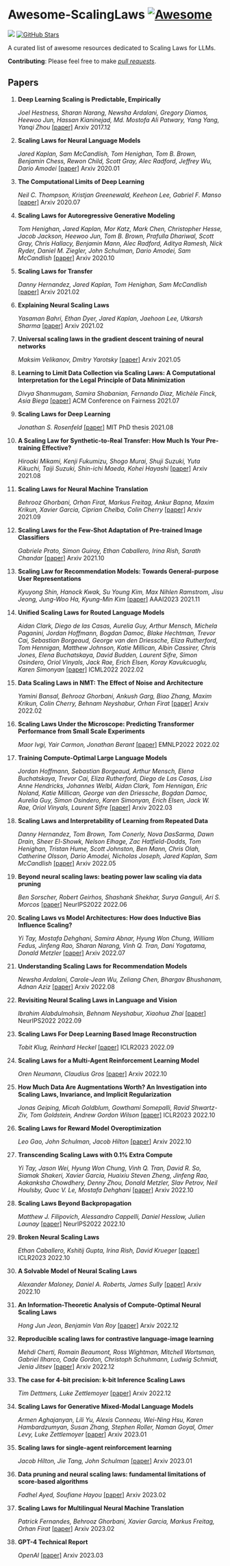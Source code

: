 # Awesome-ScalingLaws [![Awesome](https://awesome.re/badge.svg)](https://awesome.re)
![](https://img.shields.io/badge/build-welcome%20to%20contribute!-brightgreen) [![GitHub Stars](https://img.shields.io/github/stars/RZFan525/Awesome-ScalingLaws?style=social)](https://github.com/RZFan525/Awesome-ScalingLaws/stargazers)

A curated list of awesome resources dedicated to Scaling Laws for LLMs.

**Contributing**: Please feel free to make *[pull requests](https://github.com/RZFan525/Awesome-ScalingLaws/pulls)*.

## Papers
1. **Deep Learning Scaling is Predictable, Empirically**

   *Joel Hestness, Sharan Narang, Newsha Ardalani, Gregory Diamos, Heewoo Jun, Hassan Kianinejad, Md. Mostofa Ali Patwary, Yang Yang, Yanqi Zhou* [[paper]](https://arxiv.org/abs/1712.00409) Arxiv 2017.12

2. **Scaling Laws for Neural Language Models**

   *Jared Kaplan, Sam McCandlish, Tom Henighan, Tom B. Brown, Benjamin Chess, Rewon Child, Scott Gray, Alec Radford, Jeffrey Wu, Dario Amodei* [[paper]](https://arxiv.org/abs/2001.08361) Arxiv 2020.01
   
3. **The Computational Limits of Deep Learning**

   *Neil C. Thompson, Kristjan Greenewald, Keeheon Lee, Gabriel F. Manso* [[paper]](https://arxiv.org/abs/2007.05558) Arxiv 2020.07
   
4. **Scaling Laws for Autoregressive Generative Modeling**

   *Tom Henighan, Jared Kaplan, Mor Katz, Mark Chen, Christopher Hesse, Jacob Jackson, Heewoo Jun, Tom B. Brown, Prafulla Dhariwal, Scott Gray, Chris Hallacy, Benjamin Mann, Alec Radford, Aditya Ramesh, Nick Ryder, Daniel M. Ziegler, John Schulman, Dario Amodei, Sam McCandlish* [[paper]](https://arxiv.org/abs/2010.14701) Arxiv 2020.10
   
5. **Scaling Laws for Transfer**

   *Danny Hernandez, Jared Kaplan, Tom Henighan, Sam McCandlish* [[paper]](https://arxiv.org/abs/2102.01293) Arxiv 2021.02

6. **Explaining Neural Scaling Laws**
   
   *Yasaman Bahri, Ethan Dyer, Jared Kaplan, Jaehoon Lee, Utkarsh Sharma* [[paper]](https://arxiv.org/abs/2102.06701) Arxiv 2021.02

7. **Universal scaling laws in the gradient descent training of neural networks**

   *Maksim Velikanov, Dmitry Yarotsky* [[paper]](https://arxiv.org/abs/2105.00507) Arxiv 2021.05

8. **Learning to Limit Data Collection via Scaling Laws: A Computational Interpretation for the Legal Principle of Data Minimization**

   *Divya Shanmugam, Samira Shabanian, Fernando Diaz, Michèle Finck, Asia Biega* [[paper]](https://arxiv.org/abs/2107.08096) ACM Conference on Fairness 2021.07
   
9. **Scaling Laws for Deep Learning**
   
   *Jonathan S. Rosenfeld* [[paper]](https://arxiv.org/abs/2108.07686) MIT PhD thesis 2021.08

10. **A Scaling Law for Synthetic-to-Real Transfer: How Much Is Your Pre-training Effective?**

    *Hiroaki Mikami, Kenji Fukumizu, Shogo Murai, Shuji Suzuki, Yuta Kikuchi, Taiji Suzuki, Shin-ichi Maeda, Kohei Hayashi* [[paper]](https://arxiv.org/abs/2108.11018) Arxiv 2021.08
 
11. **Scaling Laws for Neural Machine Translation**

    *Behrooz Ghorbani, Orhan Firat, Markus Freitag, Ankur Bapna, Maxim Krikun, Xavier Garcia, Ciprian Chelba, Colin Cherry* [[paper]](https://arxiv.org/abs/2109.07740) Arxiv 2021.09

12. **Scaling Laws for the Few-Shot Adaptation of Pre-trained Image Classifiers**  
    
    *Gabriele Prato, Simon Guiroy, Ethan Caballero, Irina Rish, Sarath Chandar* [[paper]](https://arxiv.org/abs/2110.06990) Arxiv 2021.10

13. **Scaling Law for Recommendation Models: Towards General-purpose User Representations**

    *Kyuyong Shin, Hanock Kwak, Su Young Kim, Max Nihlen Ramstrom, Jisu Jeong, Jung-Woo Ha, Kyung-Min Kim* [[paper]](https://arxiv.org/abs/2111.11294) AAAI2023 2021.11
   
14. **Unified Scaling Laws for Routed Language Models**

    *Aidan Clark, Diego de las Casas, Aurelia Guy, Arthur Mensch, Michela Paganini, Jordan Hoffmann, Bogdan Damoc, Blake Hechtman, Trevor Cai, Sebastian Borgeaud, George van den Driessche, Eliza Rutherford, Tom Hennigan, Matthew Johnson, Katie Millican, Albin Cassirer, Chris Jones, Elena Buchatskaya, David Budden, Laurent Sifre, Simon Osindero, Oriol Vinyals, Jack Rae, Erich Elsen, Koray Kavukcuoglu, Karen Simonyan* [[paper]](https://arxiv.org/abs/2202.01169) ICML2022 2022.02
    
15. **Data Scaling Laws in NMT: The Effect of Noise and Architecture**

    *Yamini Bansal, Behrooz Ghorbani, Ankush Garg, Biao Zhang, Maxim Krikun, Colin Cherry, Behnam Neyshabur, Orhan Firat* [[paper]](https://arxiv.org/abs/2202.01994) Arxiv 2022.02

16. **Scaling Laws Under the Microscope: Predicting Transformer Performance from Small Scale Experiments**

    *Maor Ivgi, Yair Carmon, Jonathan Berant* [[paper]](https://arxiv.org/abs/2202.06387) EMNLP2022 2022.02


17. **Training Compute-Optimal Large Language Models**

    *Jordan Hoffmann, Sebastian Borgeaud, Arthur Mensch, Elena Buchatskaya, Trevor Cai, Eliza Rutherford, Diego de Las Casas, Lisa Anne Hendricks, Johannes Welbl, Aidan Clark, Tom Hennigan, Eric Noland, Katie Millican, George van den Driessche, Bogdan Damoc, Aurelia Guy, Simon Osindero, Karen Simonyan, Erich Elsen, Jack W. Rae, Oriol Vinyals, Laurent Sifre* [[paper]](https://arxiv.org/abs/2203.15556) Arxiv 2022.03
 
18. **Scaling Laws and Interpretability of Learning from Repeated Data**

    *Danny Hernandez, Tom Brown, Tom Conerly, Nova DasSarma, Dawn Drain, Sheer El-Showk, Nelson Elhage, Zac Hatfield-Dodds, Tom Henighan, Tristan Hume, Scott Johnston, Ben Mann, Chris Olah, Catherine Olsson, Dario Amodei, Nicholas Joseph, Jared Kaplan, Sam McCandlish* [[paper]](https://arxiv.org/abs/2205.10487) Arxiv 2022.05

19. **Beyond neural scaling laws: beating power law scaling via data pruning**

    *Ben Sorscher, Robert Geirhos, Shashank Shekhar, Surya Ganguli, Ari S. Morcos* [[paper]](https://arxiv.org/abs/2206.14486) NeurIPS2022 2022.06
 
20. **Scaling Laws vs Model Architectures: How does Inductive Bias Influence Scaling?**

    *Yi Tay, Mostafa Dehghani, Samira Abnar, Hyung Won Chung, William Fedus, Jinfeng Rao, Sharan Narang, Vinh Q. Tran, Dani Yogatama, Donald Metzler* [[paper]](https://arxiv.org/abs/2207.10551) Arxiv 2022.07
    
21. **Understanding Scaling Laws for Recommendation Models**

    *Newsha Ardalani, Carole-Jean Wu, Zeliang Chen, Bhargav Bhushanam, Adnan Aziz* [[paper]](https://arxiv.org/abs/2208.08489) Arxiv 2022.08

22. **Revisiting Neural Scaling Laws in Language and Vision**

    *Ibrahim Alabdulmohsin, Behnam Neyshabur, Xiaohua Zhai* [[paper]](https://arxiv.org/abs/2209.06640) NeurIPS2022 2022.09
    
23. **Scaling Laws For Deep Learning Based Image Reconstruction**

    *Tobit Klug, Reinhard Heckel* [[paper]](https://arxiv.org/abs/2209.13435) ICLR2023 2022.09
    
24. **Scaling Laws for a Multi-Agent Reinforcement Learning Model**

    *Oren Neumann, Claudius Gros* [[paper]](https://arxiv.org/abs/2210.00849) Arxiv 2022.10
    
25. **How Much Data Are Augmentations Worth? An Investigation into Scaling Laws, Invariance, and Implicit Regularization**

    *Jonas Geiping, Micah Goldblum, Gowthami Somepalli, Ravid Shwartz-Ziv, Tom Goldstein, Andrew Gordon Wilson* [[paper]](https://arxiv.org/abs/2210.06441) ICLR2023 2022.10
    
26. **Scaling Laws for Reward Model Overoptimization**

    *Leo Gao, John Schulman, Jacob Hilton* [[paper]](https://arxiv.org/abs/2210.10760) Arxiv 2022.10
 
27. **Transcending Scaling Laws with 0.1% Extra Compute**

    *Yi Tay, Jason Wei, Hyung Won Chung, Vinh Q. Tran, David R. So, Siamak Shakeri, Xavier Garcia, Huaixiu Steven Zheng, Jinfeng Rao, Aakanksha Chowdhery, Denny Zhou, Donald Metzler, Slav Petrov, Neil Houlsby, Quoc V. Le, Mostafa Dehghani* [[paper]](https://arxiv.org/abs/2210.11399) Arxiv 2022.10

28. **Scaling Laws Beyond Backpropagation**

    *Matthew J. Filipovich, Alessandro Cappelli, Daniel Hesslow, Julien Launay* [[paper]](https://arxiv.org/abs/2210.14593) NeurIPS2022 2022.10
    
29. **Broken Neural Scaling Laws**

    *Ethan Caballero, Kshitij Gupta, Irina Rish, David Krueger* [[paper]](https://arxiv.org/abs/2210.14891) ICLR2023 2022.10
    
30. **A Solvable Model of Neural Scaling Laws**
    
    *Alexander Maloney, Daniel A. Roberts, James Sully* [[paper]](https://arxiv.org/abs/2210.16859) Arxiv 2022.10
    
31. **An Information-Theoretic Analysis of Compute-Optimal Neural Scaling Laws**

    *Hong Jun Jeon, Benjamin Van Roy* [[paper]](https://arxiv.org/abs/2212.01365) Arxiv 2022.12

32. **Reproducible scaling laws for contrastive language-image learning**

    *Mehdi Cherti, Romain Beaumont, Ross Wightman, Mitchell Wortsman, Gabriel Ilharco, Cade Gordon, Christoph Schuhmann, Ludwig Schmidt, Jenia Jitsev* [[paper]](https://arxiv.org/abs/2212.07143) Arxiv 2022.12
    
33. **The case for 4-bit precision: k-bit Inference Scaling Laws**

    *Tim Dettmers, Luke Zettlemoyer* [[paper]](https://arxiv.org/abs/2212.09720) Arxiv 2022.12
    
34. **Scaling Laws for Generative Mixed-Modal Language Models**

    *Armen Aghajanyan, Lili Yu, Alexis Conneau, Wei-Ning Hsu, Karen Hambardzumyan, Susan Zhang, Stephen Roller, Naman Goyal, Omer Levy, Luke Zettlemoyer* [[paper]](https://arxiv.org/abs/2301.03728) Arxiv 2023.01
    
35. **Scaling laws for single-agent reinforcement learning**

    *Jacob Hilton, Jie Tang, John Schulman* [[paper]](https://arxiv.org/abs/2301.13442) Arxiv 2023.01
    
36. **Data pruning and neural scaling laws: fundamental limitations of score-based algorithms**
  
    *Fadhel Ayed, Soufiane Hayou* [[paper]](https://arxiv.org/abs/2302.06960) Arxiv 2023.02
 
37. **Scaling Laws for Multilingual Neural Machine Translation**

    *Patrick Fernandes, Behrooz Ghorbani, Xavier Garcia, Markus Freitag, Orhan Firat* [[paper]](https://arxiv.org/abs/2302.09650) Arxiv 2023.02

38. **GPT-4 Technical Report**

    *OpenAI* [[paper]](https://arxiv.org/abs/2303.08774) Arxiv 2023.03

